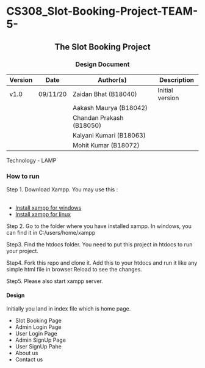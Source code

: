 # CS308_Slot-Booking-Project-TEAM-5-
## <center> The Slot Booking Project </center>

### <center> Design Document </center>

Version | Date | Author(s) | Description
------- | ----- | ------------------------| ------------------- 
v1.0    | 09/11/20 | Zaidan Bhat (B18040) | Initial version
 | | | Aakash Maurya (B18042) | 
 | | | Chandan Prakash (B18050) | 
 | | | Kalyani Kumari (B18063) | 
 | | | Mohit Kumar (B18072) | 

Technology - LAMP 

### How to run 

Step 1. Download Xampp. You may use this :
    <ul>   
        <li>[Install xampp for windows](https://www.apachefriends.org/download.html) </li>
        <li>[Install xampp for linux](https://www.apachefriends.org/download.html) </li>
    </ul>

Step 2. Go to the folder where you have installed xampp. In windows, you can find it in C:/users/home/xampp

Step3. Find the htdocs folder. You need to put this project in htdocs to run your project. 

Step4. Fork this repo and clone it. Add this to your htdocs and run it like any simple html file in browser.Reload to see the changes.

Step5. Please also start xampp server.

#### Design 

Initially you land in index file which is home page.

<ul>
    <li>Slot Booking Page</li>
    <li>Admin Login Page</li>
    <li>User Login Page</li>
    <li>Admin SignUp Page</li>
    <li>User SignUp Pahe</li>
    <li>About us</li>
    <li>Contact us</li>
</ul>



